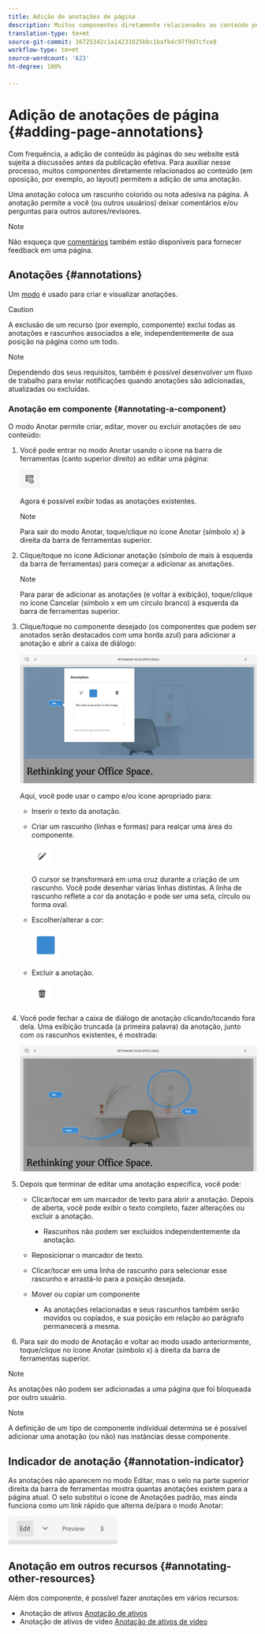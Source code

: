 ```yaml
---
title: Adição de anotações de página
description: Muitos componentes diretamente relacionados ao conteúdo permitem que você adicione uma anotação
translation-type: tm+mt
source-git-commit: 16725342c1a14231025bbc1bafb4c97f0d7cfce8
workflow-type: tm+mt
source-wordcount: '623'
ht-degree: 100%

---
```



# Adição de anotações de página {#adding-page-annotations}

Com frequência, a adição de conteúdo às páginas do seu website está sujeita a discussões antes da publicação efetiva. Para auxiliar nesse processo, muitos componentes diretamente relacionados ao conteúdo (em oposição, por exemplo, ao layout) permitem a adição de uma anotação.

Uma anotação coloca um rascunho colorido ou nota adesiva na página. A anotação permite a você (ou outros usuários) deixar comentários e/ou perguntas para outros autores/revisores.

>[!NOTE]
>
>Não esqueça que [comentários](/help/sites-cloud/authoring/getting-started/basic-handling.md#timeline) também estão disponíveis para fornecer feedback em uma página.

## Anotações {#annotations}

Um [modo](/help/sites-cloud/authoring/fundamentals/environment-tools.md#page-modes) é usado para criar e visualizar anotações.

>[!CAUTION]
>
>A exclusão de um recurso (por exemplo, componente) exclui todas as anotações e rascunhos associados a ele, independentemente de sua posição na página como um todo.

>[!NOTE]
>
>Dependendo dos seus requisitos, também é possível desenvolver um fluxo de trabalho para enviar notificações quando anotações são adicionadas, atualizadas ou excluídas.

### Anotação em componente {#annotating-a-component}

O modo Anotar permite criar, editar, mover ou excluir anotações de seu conteúdo:

1. Você pode entrar no modo Anotar usando o ícone na barra de ferramentas (canto superior direito) ao editar uma página:

   ![Botão Anotar](/help/sites-cloud/authoring/assets/annotations.png)

   Agora é possível exibir todas as anotações existentes.

   >[!NOTE]
   >
   >Para sair do modo Anotar, toque/clique no ícone Anotar (símbolo x) à direita da barra de ferramentas superior.

1. Clique/toque no ícone Adicionar anotação (símbolo de mais à esquerda da barra de ferramentas) para começar a adicionar as anotações.

   >[!NOTE]
   >
   >Para parar de adicionar as anotações (e voltar à exibição), toque/clique no ícone Cancelar (símbolo x em um círculo branco) à esquerda da barra de ferramentas superior.

1. Clique/toque no componente desejado (os componentes que podem ser anotados serão destacados com uma borda azul) para adicionar a anotação e abrir a caixa de diálogo:

   ![Adição de uma anotação](/help/sites-cloud/authoring/assets/annotation-adding.png)

   Aqui, você pode usar o campo e/ou ícone apropriado para:

   * Inserir o texto da anotação.
   * Criar um rascunho (linhas e formas) para realçar uma área do componente.

      ![Botão Rascunho de anotação](/help/sites-cloud/authoring/assets/annotation-sketch.png)

      O cursor se transformará em uma cruz durante a criação de um rascunho. Você pode desenhar várias linhas distintas. A linha de rascunho reflete a cor da anotação e pode ser uma seta, círculo ou forma oval.

   * Escolher/alterar a cor:

      ![Botão Amostra de cor da anotação](/help/sites-cloud/authoring/assets/annotation-color-swatch.png)

   * Excluir a anotação.

      ![Botão Excluir anotação](/help/sites-cloud/authoring/assets/annotation-delete.png)

1. Você pode fechar a caixa de diálogo de anotação clicando/tocando fora dela. Uma exibição truncada (a primeira palavra) da anotação, junto com os rascunhos existentes, é mostrada:

   ![Rascunhos de anotação](/help/sites-cloud/authoring/assets/annotation-sketches.png)

1. Depois que terminar de editar uma anotação específica, você pode:

   * Clicar/tocar em um marcador de texto para abrir a anotação. Depois de aberta, você pode exibir o texto completo, fazer alterações ou excluir a anotação.

      * Rascunhos não podem ser excluídos independentemente da anotação.
   * Reposicionar o marcador de texto.
   * Clicar/tocar em uma linha de rascunho para selecionar esse rascunho e arrastá-lo para a posição desejada.
   * Mover ou copiar um componente

      * As anotações relacionadas e seus rascunhos também serão movidos ou copiados, e sua posição em relação ao parágrafo permanecerá a mesma.


1. Para sair do modo de Anotação e voltar ao modo usado anteriormente, toque/clique no ícone Anotar (símbolo x) à direita da barra de ferramentas superior.

>[!NOTE]
>
>As anotações não podem ser adicionadas a uma página que foi bloqueada por outro usuário.

>[!NOTE]
>
>A definição de um tipo de componente individual determina se é possível adicionar uma anotação (ou não) nas instâncias desse componente.

## Indicador de anotação {#annotation-indicator}

As anotações não aparecem no modo Editar, mas o selo na parte superior direita da barra de ferramentas mostra quantas anotações existem para a página atual. O selo substitui o ícone de Anotações padrão, mas ainda funciona como um link rápido que alterna de/para o modo Anotar:

![Indicador de anotação](/help/sites-cloud/authoring/assets/annotation-indicator.png)

## Anotação em outros recursos {#annotating-other-resources}

Além dos componente, é possível fazer anotações em vários recursos:

* Anotação de ativos [Anotação de ativos](/help/assets/manage-digital-assets.md#annotating)
* Anotação de ativos de vídeo [Anotação de ativos de vídeo](/help/assets/manage-video-assets.md#annotate-video-assets)
